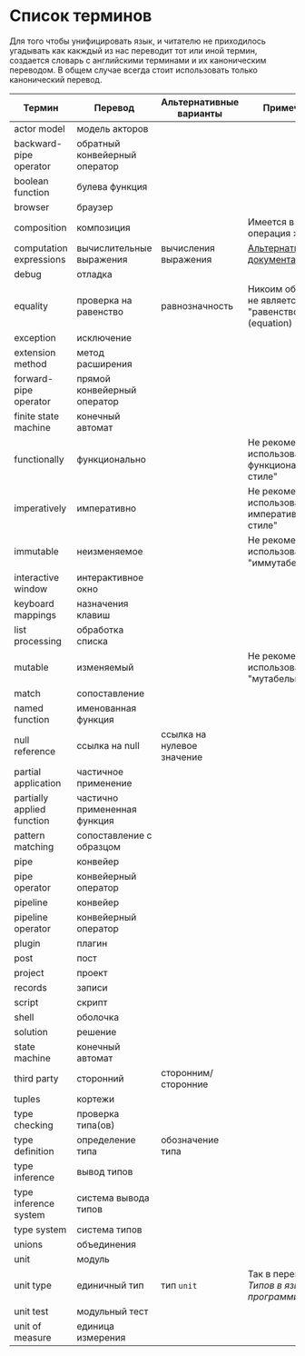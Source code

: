 Список терминов
===============

Для того чтобы унифицировать язык, и читателю не приходилось угадывать как какждый из нас переводит тот или иной термин, создается словарь с английскими терминами и их каноническим переводом.
В общем случае всегда стоит использовать только канонический перевод. 

| Термин                    | Перевод                       | Альтернативные варианты   | Примечание                                                |
| --------------------------| ------------------------------| --------------------------| ----------------------------------------------------------|
| actor model               | модель акторов                |                           |                                                           |
| backward-pipe operator    | обратный конвейерный оператор |                           |                                                           |
| boolean function          | булева функция                |                           |                                                           |
| browser                   | браузер                       |                           |                                                           |
| composition               | композиция                    |                           | Имеется в виду операция >> в F#                           |
| computation expressions   | вычислительные выражения      | вычисления выражения      | [Альтернатива в документации MS](https://docs.microsoft.com/ru-ru/dotnet/fsharp/language-reference/computation-expressions) |
| debug                     | отладка                       |                           |                                                           |
| equality                  | проверка на равенство         | равнозначность            | Никоим образом не является "равенством" (equation)        |
| exception                 | исключение                    |                           |                                                           |
| extension method          | метод расширения              |                           |                                                           |
| forward-pipe operator     | прямой конвейерный оператор   |                           |                                                           |
| finite state machine      | конечный автомат              |                           |                                                           |
| functionally              | функционально                 |                           | Не рекомендуется использовать "в функциональном стиле"    |
| imperatively              | императивно                   |                           | Не рекомендуется использовать "в императивном стиле"      |
| immutable                 | неизменяемое                  |                           | Не рекомендуется использовать "иммутабельный"             |
| interactive window        | интерактивное окно            |                           |                                                           |
| keyboard mappings         | назначения клавиш             |                           |                                                           |
| list processing           | обработка списка              |                           |                                                           |
| mutable                   | изменяемый                    |                           | Не рекомендуется использовать "мутабельный"               |
| match                     | сопоставление                 |                           |                                                           |
| named function            | именованная функция           |                           |                                                           |
| null reference            | ссылка на null                | ссылка на нулевое значение|                                                           |
| partial application       | частичное применение          |                           |                                                           |
| partially applied function| частично примененная функция  |                           |                                                           |
| pattern matching          | сопоставление с образцом      |                           |                                                           |
| pipe                      | конвейер                      |                           |                                                           |
| pipe operator             | конвейерный оператор          |                           |                                                           |
| pipeline                  | конвейер                      |                           |                                                           |
| pipeline operator         | конвейерный оператор          |                           |                                                           |
| plugin                    | плагин                        |                           |                                                           |
| post                      | пост                          |                           |                                                           |
| project                   | проект                        |                           |                                                           |
| records                   | записи                        |                           |                                                           |
| script                    | скрипт                        |                           |                                                           |
| shell                     | оболочка                      |                           |                                                           |
| solution                  | решение                       |                           |                                                           |
| state machine             | конечный автомат              |                           |                                                           |
| third party               | сторонний                     | сторонним/сторонние       |                                                           |
| tuples                    | кортежи                       |                           |                                                           |
| type checking             | проверка типа(ов)             |                           |                                                           |
| type definition           | определение типа              | обозначение типа          |                                                           |
| type inference            | вывод типов                   |                           |                                                           |
| type inference system     | система вывода типов          |                           |                                                           |
| type system               | система типов                 |                           |                                                           |
| unions                    | объединения                   |                           |                                                           |
| unit                      | модуль                        |                           |                                                           |
| unit type                 | единичный тип                 | тип `unit`                | Так в переводе _Типов в языках программирования_          |
| unit test                 | модульный тест                |                           |                                                           |
| unit of measure           | единица измерения             |                           |                                                           |
